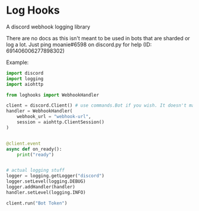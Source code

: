 # Log Hooks

A discord webhook logging library

There are no docs as this isn't meant to be used in bots that are sharded or log a lot. Just ping moanie#6598 on discord.py for help (ID: 691406006277898302)

Example:
```py
import discord
import logging
import aiohttp

from loghooks import WebhookHandler

client = discord.Client() # use commands.Bot if you wish. It doesn't make a difference.
handler = WebhookHandler(
    webhook_url = "webhook-url",
    session = aiohttp.ClientSession()
)


@client.event
async def on_ready():
    print("ready")


# actual logging stuff
logger = logging.getLogger("discord")
logger.setLevel(logging.DEBUG)
logger.addHandler(handler)
handler.setLevel(logging.INFO)

client.run("Bot Token")
```